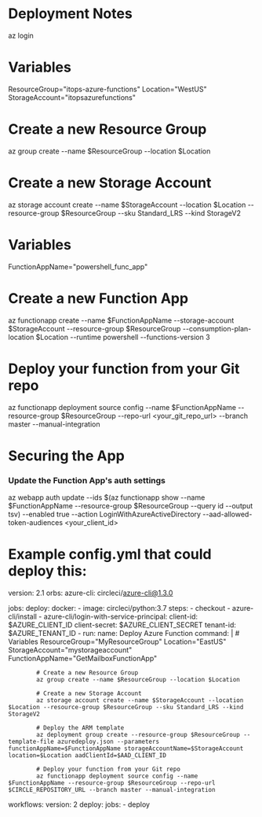 # Deployment Notes

az login

# Variables
ResourceGroup="itops-azure-functions"
Location="WestUS"
StorageAccount="itopsazurefunctions"

# Create a new Resource Group
az group create --name $ResourceGroup --location $Location

# Create a new Storage Account
az storage account create --name $StorageAccount --location $Location --resource-group $ResourceGroup --sku Standard_LRS --kind StorageV2

# Variables
FunctionAppName="powershell_func_app"

# Create a new Function App
az functionapp create --name $FunctionAppName --storage-account $StorageAccount --resource-group $ResourceGroup --consumption-plan-location $Location --runtime powershell --functions-version 3

# Deploy your function from your Git repo
az functionapp deployment source config --name $FunctionAppName --resource-group $ResourceGroup --repo-url <your_git_repo_url> --branch master --manual-integration

# Securing the App

### Update the Function App's auth settings
az webapp auth update --ids $(az functionapp show --name $FunctionAppName --resource-group $ResourceGroup --query id --output tsv) --enabled true --action LoginWithAzureActiveDirectory --aad-allowed-token-audiences <your_client_id>


# Example config.yml that could deploy this:

version: 2.1
orbs:
  azure-cli: circleci/azure-cli@1.3.0

jobs:
  deploy:
    docker:
      - image: circleci/python:3.7
    steps:
      - checkout
      - azure-cli/install
      - azure-cli/login-with-service-principal:
          client-id: $AZURE_CLIENT_ID
          client-secret: $AZURE_CLIENT_SECRET
          tenant-id: $AZURE_TENANT_ID
      - run:
          name: Deploy Azure Function
          command: |
            # Variables
            ResourceGroup="MyResourceGroup"
            Location="EastUS"
            StorageAccount="mystorageaccount"
            FunctionAppName="GetMailboxFunctionApp"

            # Create a new Resource Group
            az group create --name $ResourceGroup --location $Location

            # Create a new Storage Account
            az storage account create --name $StorageAccount --location $Location --resource-group $ResourceGroup --sku Standard_LRS --kind StorageV2

            # Deploy the ARM template
            az deployment group create --resource-group $ResourceGroup --template-file azuredeploy.json --parameters functionAppName=$FunctionAppName storageAccountName=$StorageAccount location=$Location aadClientId=$AAD_CLIENT_ID

            # Deploy your function from your Git repo
            az functionapp deployment source config --name $FunctionAppName --resource-group $ResourceGroup --repo-url $CIRCLE_REPOSITORY_URL --branch master --manual-integration

workflows:
  version: 2
  deploy:
    jobs:
      - deploy
